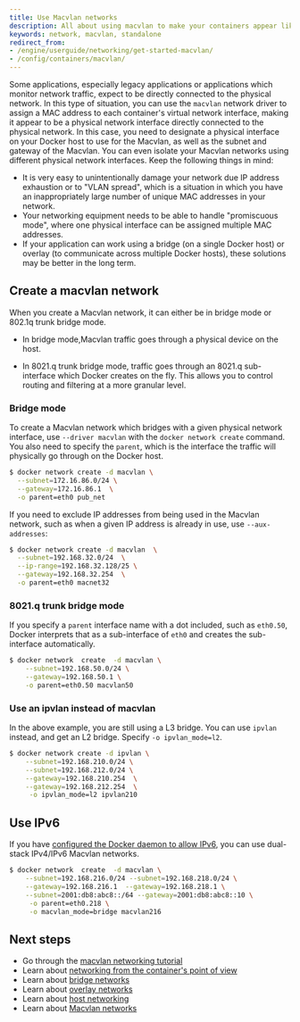 ```yaml
---
title: Use Macvlan networks
description: All about using macvlan to make your containers appear like physical machines on the network
keywords: network, macvlan, standalone
redirect_from:
- /engine/userguide/networking/get-started-macvlan/
- /config/containers/macvlan/
---
```


Some applications, especially legacy applications or applications which monitor
network traffic, expect to be directly connected to the physical network. In
this type of situation, you can use the `macvlan` network driver to assign a MAC
address to each container's virtual network interface, making it appear to be
a physical network interface directly connected to the physical network. In this
case, you need to designate a physical interface on your Docker host to use for
the Macvlan, as well as the subnet and gateway of the Macvlan. You can even
isolate your Macvlan networks using different physical network interfaces.
Keep the following things in mind:

- It is very easy to unintentionally damage your network due IP address
  exhaustion or to "VLAN spread", which is a situation in which you have an
  inappropriately large number of unique MAC addresses in your network.
- Your networking equipment needs to be able to handle "promiscuous mode",
  where one physical interface can be assigned multiple MAC addresses.
- If your application can work using a bridge (on a single Docker host) or
  overlay (to communicate across multiple Docker hosts), these solutions may be
  better in the long term.

## Create a macvlan network

When you create a Macvlan network, it can either be in bridge mode or 802.1q
trunk bridge mode.

- In bridge mode,Macvlan traffic goes through a physical device on the host.

- In 8021.q trunk bridge mode, traffic goes through an 8021.q sub-interface
  which Docker creates on the fly. This allows you to control routing and
  filtering at a more granular level.

### Bridge mode

To create a Macvlan network which bridges with a given physical network
interface, use `--driver macvlan` with the `docker network create` command. You
also need to specify the `parent`, which is the interface the traffic will
physically go through on the Docker host.

```bash
$ docker network create -d macvlan \
  --subnet=172.16.86.0/24 \
  --gateway=172.16.86.1  \
  -o parent=eth0 pub_net
```

If you need to exclude IP addresses from being used in the Macvlan network, such
as when a given IP address is already in use, use `--aux-addresses`:

```bash
$ docker network create -d macvlan  \
  --subnet=192.168.32.0/24  \
  --ip-range=192.168.32.128/25 \
  --gateway=192.168.32.254  \
  -o parent=eth0 macnet32
```

### 8021.q trunk bridge mode

If you specify a `parent` interface name with a dot included, such as `eth0.50`,
Docker interprets that as a sub-interface of `eth0` and creates the sub-interface
automatically.

```bash
$ docker network  create  -d macvlan \
    --subnet=192.168.50.0/24 \
    --gateway=192.168.50.1 \
    -o parent=eth0.50 macvlan50
```

### Use an ipvlan instead of macvlan

In the above example, you are still using a L3 bridge. You can use `ipvlan`
instead, and get an L2 bridge. Specify `-o ipvlan_mode=l2`.

```bash
$ docker network create -d ipvlan \
    --subnet=192.168.210.0/24 \
    --subnet=192.168.212.0/24 \
    --gateway=192.168.210.254  \
    --gateway=192.168.212.254  \
     -o ipvlan_mode=l2 ipvlan210
```

## Use IPv6

If you have [configured the Docker daemon to allow IPv6](/config/daemon/ipv6.md),
you can use dual-stack IPv4/IPv6 Macvlan networks.

```bash
$ docker network  create  -d macvlan \
    --subnet=192.168.216.0/24 --subnet=192.168.218.0/24 \
    --gateway=192.168.216.1  --gateway=192.168.218.1 \
    --subnet=2001:db8:abc8::/64 --gateway=2001:db8:abc8::10 \
     -o parent=eth0.218 \
     -o macvlan_mode=bridge macvlan216
```


## Next steps

- Go through the [macvlan networking tutorial](/network/network-tutorial-macvlan.md)
- Learn about [networking from the container's point of view](/config/containers/container-networking.md)
- Learn about [bridge networks](/network/bridge.md)
- Learn about [overlay networks](/network/overlay.md)
- Learn about [host networking](/network/host.md)
- Learn about [Macvlan networks](/network/macvlan.md)
